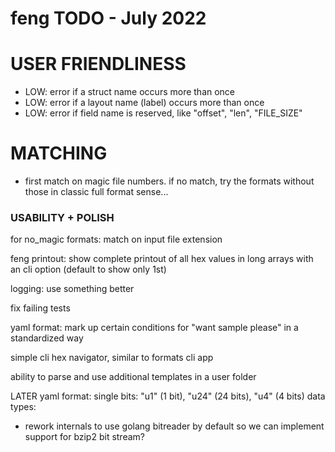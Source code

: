 # feng TODO - July 2022



# USER FRIENDLINESS
- LOW: error if a struct name occurs more than once
- LOW: error if a layout name (label) occurs more than once
- LOW: error if field name is reserved, like "offset", "len", "FILE_SIZE"







# MATCHING

- first match on magic file numbers. if no match, try the formats without those in classic full format sense...



### USABILITY + POLISH

for no_magic formats: match on input file extension

feng printout: show complete printout of all hex values in long arrays with an cli option (default to show only 1st)

logging: use something better

fix failing tests

yaml format: mark up certain conditions for "want sample please" in a standardized way

simple cli hex navigator, similar to formats cli app

ability to parse and use additional templates in a user folder

LATER yaml format: single bits: "u1" (1 bit), "u24" (24 bits), "u4" (4 bits) data types:
  - rework internals to use golang bitreader by default so we can implement support for bzip2 bit stream?

